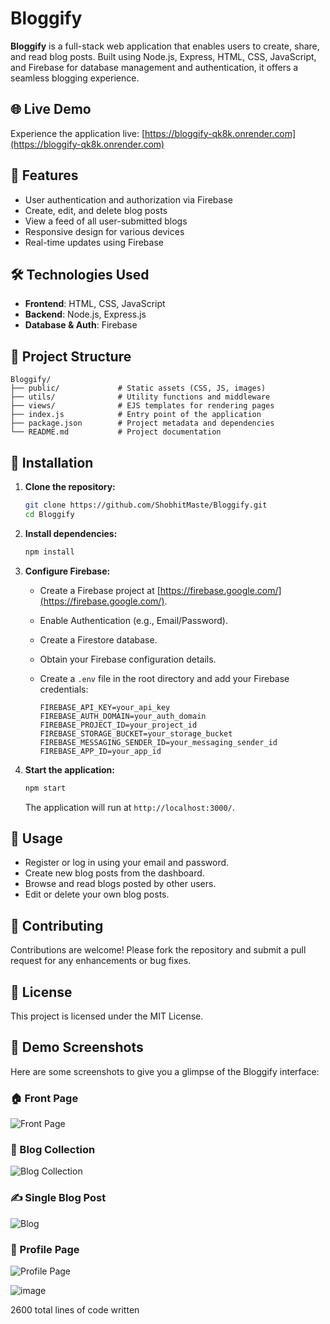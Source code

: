  
# Bloggify

**Bloggify** is a full-stack web application that enables users to create, share, and read blog posts. Built using Node.js, Express, HTML, CSS, JavaScript, and Firebase for database management and authentication, it offers a seamless blogging experience.

## 🌐 Live Demo

Experience the application live: [https://bloggify-qk8k.onrender.com](https://bloggify-qk8k.onrender.com)

## 🚀 Features

- User authentication and authorization via Firebase
- Create, edit, and delete blog posts
- View a feed of all user-submitted blogs
- Responsive design for various devices
- Real-time updates using Firebase

## 🛠️ Technologies Used

- **Frontend**: HTML, CSS, JavaScript
- **Backend**: Node.js, Express.js
- **Database & Auth**: Firebase

## 📂 Project Structure

```
Bloggify/
├── public/             # Static assets (CSS, JS, images)
├── utils/              # Utility functions and middleware
├── views/              # EJS templates for rendering pages
├── index.js            # Entry point of the application
├── package.json        # Project metadata and dependencies
└── README.md           # Project documentation
```

## 🔧 Installation

1. **Clone the repository:**

   ```bash
   git clone https://github.com/ShobhitMaste/Bloggify.git
   cd Bloggify
   ```

2. **Install dependencies:**

   ```bash
   npm install
   ```

3. **Configure Firebase:**

   - Create a Firebase project at [https://firebase.google.com/](https://firebase.google.com/).
   - Enable Authentication (e.g., Email/Password).
   - Create a Firestore database.
   - Obtain your Firebase configuration details.
   - Create a `.env` file in the root directory and add your Firebase credentials:

     ```env
     FIREBASE_API_KEY=your_api_key
     FIREBASE_AUTH_DOMAIN=your_auth_domain
     FIREBASE_PROJECT_ID=your_project_id
     FIREBASE_STORAGE_BUCKET=your_storage_bucket
     FIREBASE_MESSAGING_SENDER_ID=your_messaging_sender_id
     FIREBASE_APP_ID=your_app_id
     ```

4. **Start the application:**

   ```bash
   npm start
   ```

   The application will run at `http://localhost:3000/`.

## 📝 Usage

- Register or log in using your email and password.
- Create new blog posts from the dashboard.
- Browse and read blogs posted by other users.
- Edit or delete your own blog posts.

## 🤝 Contributing

Contributions are welcome! Please fork the repository and submit a pull request for any enhancements or bug fixes.

## 📄 License

This project is licensed under the MIT License.

## 📸 Demo Screenshots

Here are some screenshots to give you a glimpse of the Bloggify interface:

### 🏠 Front Page
![Front Page](https://github.com/user-attachments/assets/4cc8c008-700b-43c4-ab77-ebae29c2d06c)

### 📰 Blog Collection
![Blog Collection](https://github.com/user-attachments/assets/351ae922-0ee4-4e5d-add5-fe56b574bce2)

### ✍️ Single Blog Post
![Blog](https://github.com/user-attachments/assets/2503d0f9-dbfa-468e-aed8-2370a10b9d04)

### 👤 Profile Page
![Profile Page](https://github.com/user-attachments/assets/8fab5831-68b0-4ecf-8ccc-a1e8edac3d09)

![image](https://github.com/user-attachments/assets/6f70d03f-2b7a-46c9-bd10-f566dffac52b)
  
  2600 total lines of code written
